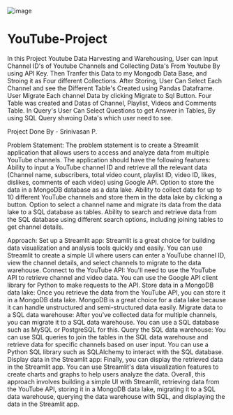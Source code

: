 ![image](https://github.com/Srinivasan2821/YouTube-Project-/assets/154582529/6c1f29bc-cfc0-467c-ae45-f4b6834ebeda)

# YouTube-Project
In this Project Youtube Data Harvesting and Warehousing, User can Input Channel ID's of Youtube Channels and Collecting Data's From Youtube By using API Key.
Then Tranfer this Data to my Mongodb Data Base, and Stroing it as Four different Collections.
After Storing, User Can Select Each Channel and see the Different Table's Created using Pandas Dataframe.
User Migrate Each channel Data by clicking Migrate to Sql Button. Four Table was created and Datas of Channel, Playlist, Videos and Comments Table.
In Query's User Can Select Questions to get Answer in Tables, By using SQL Query shwoing Data's which user need to see.

Project Done By - Srinivasan P. 

Problem Statement:
The problem statement is to create a Streamlit application that allows users to access and analyze data from multiple YouTube channels. The application should have the following features:
Ability to input a YouTube channel ID and retrieve all the relevant data (Channel name, subscribers, total video count, playlist ID, video ID, likes, dislikes, comments of each video) using Google API.
 Option to store the data in a MongoDB database as a data lake.
 Ability to collect data for up to 10 different YouTube channels and store them in the data lake by clicking a button.
 Option to select a channel name and migrate its data from the data lake to a SQL database as tables.
Ability to search and retrieve data from the SQL database using different search options, including joining tables to get channel details.

Approach: 
Set up a Streamlit app: Streamlit is a great choice for building data visualization and analysis tools quickly and easily. You can use Streamlit to create a simple UI where users can enter a YouTube channel ID, view the channel details, and select channels to migrate to the data warehouse.
Connect to the YouTube API: You'll need to use the YouTube API to retrieve channel and video data. You can use the Google API client library for Python to make requests to the API.
Store data in a MongoDB data lake: Once you retrieve the data from the YouTube API, you can store it in a MongoDB data lake. MongoDB is a great choice for a data lake because it can handle unstructured and semi-structured data easily.
Migrate data to a SQL data warehouse: After you've collected data for multiple channels, you can migrate it to a SQL data warehouse. You can use a SQL database such as MySQL or PostgreSQL for this.
Query the SQL data warehouse: You can use SQL queries to join the tables in the SQL data warehouse and retrieve data for specific channels based on user input. You can use a Python SQL library such as SQLAlchemy to interact with the SQL database.
Display data in the Streamlit app: Finally, you can display the retrieved data in the Streamlit app. You can use Streamlit's data visualization features to create charts and graphs to help users analyze the data.
Overall, this approach involves building a simple UI with Streamlit, retrieving data from the YouTube API, storing it in a MongoDB data lake, migrating it to a SQL data warehouse, querying the data warehouse with SQL, and displaying the data in the Streamlit app.

